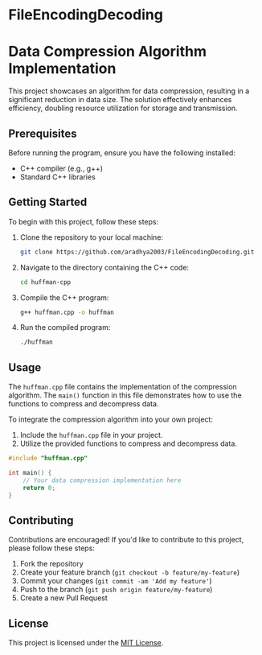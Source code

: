 # FileEncodingDecoding

# Data Compression Algorithm Implementation

This project showcases an algorithm for data compression, resulting in a significant reduction in data size. The solution effectively enhances efficiency, doubling resource utilization for storage and transmission.

## Prerequisites

Before running the program, ensure you have the following installed:

- C++ compiler (e.g., g++)
- Standard C++ libraries

## Getting Started

To begin with this project, follow these steps:

1. Clone the repository to your local machine:

   ```bash
   git clone https://github.com/aradhya2003/FileEncodingDecoding.git

   ```

2. Navigate to the directory containing the C++ code:

   ```bash
   cd huffman-cpp
   ```

3. Compile the C++ program:

   ```bash
   g++ huffman.cpp -o huffman
   ```

4. Run the compiled program:

   ```bash
   ./huffman
   ```

## Usage

The `huffman.cpp` file contains the implementation of the compression algorithm. The `main()` function in this file demonstrates how to use the functions to compress and decompress data.

To integrate the compression algorithm into your own project:

1. Include the `huffman.cpp` file in your project.
2. Utilize the provided functions to compress and decompress data.

```cpp
#include "huffman.cpp"

int main() {
    // Your data compression implementation here
    return 0;
}
```

## Contributing

Contributions are encouraged! If you'd like to contribute to this project, please follow these steps:

1. Fork the repository
2. Create your feature branch (`git checkout -b feature/my-feature`)
3. Commit your changes (`git commit -am 'Add my feature'`)
4. Push to the branch (`git push origin feature/my-feature`)
5. Create a new Pull Request

## License

This project is licensed under the [MIT License](LICENSE).
